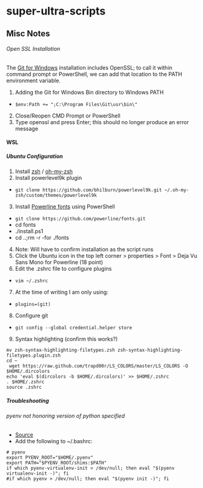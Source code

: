 # super-ultra-scripts
## Misc Notes

###### Open SSL Installation
The [Git for Windows](https://gitforwindows.org/) installation includes OpenSSL; to call it within command prompt or PowerShell, we can add that location to the PATH environment variable. 

1. Adding the Git for Windows Bin directory to Windows PATH
 - `$env:Path += ";C:\Program Files\Git\usr\bin\"`
2. Close/Reopen CMD Prompt or PowerShell
3. Type openssl and press Enter; this should no longer produce an error message


#### WSL

##### Ubuntu Configuration

1. Install [zsh](https://github.com/ohmyzsh/ohmyzsh/wiki/Installing-ZSH) / [oh-my-zsh](https://github.com/ohmyzsh/ohmyzsh)
2. Install powerlevel9k plugin
 - `git clone https://github.com/bhilburn/powerlevel9k.git ~/.oh-my-zsh/custom/themes/powerlevel9k`
3. Install [Powerline fonts](http://iamnotmyself.com/2017/04/15/setting-up-powerline-shell-on-windows-subsystem-for-linux/) using PowerShell
 - `git clone https://github.com/powerline/fonts.git`
 - cd fonts
 - ./install.ps1
 - cd ..;rm -r -for ./fonts
4. Note: Will have to confirm installation as the script runs
5. Click the Ubuntu icon in the top left corner > properties > Font > Deja Vu Sans Mono for Powerline (18 point)
6. Edit the .zshrc file to configure plugins
 - `vim ~/.zshrc`
7. At the time of writing I am only using:
 - `plugins=(git)`
8. Configure git
 - `git config --global credential.helper store`
9. Syntax highlighting (confirm this works?)
```wget https://github.com/trapd00r/zsh-syntax-highlighting-filetypes/blob/master/zsh-syntax-highlighting-filetypes.zsh
mv zsh-syntax-highlighting-filetypes.zsh zsh-syntax-highlighting-filetypes.plugin.zsh
cd ~
 wget https://raw.github.com/trapd00r/LS_COLORS/master/LS_COLORS -O $HOME/.dircolors
echo 'eval $(dircolors -b $HOME/.dircolors)' >> $HOME/.zshrc
. $HOME/.zshrc
source .zshrc
```
##### Troubleshooting
###### pyenv not honoring version of python specified

* [Source](https://stackoverflow.com/questions/68345938/pyenv-does-not-use-correct-python-version)
* Add the following to ~/.bashrc:

```
# pyenv
export PYENV_ROOT="$HOME/.pyenv"
export PATH="$PYENV_ROOT/shims:$PATH"
if which pyenv-virtualenv-init > /dev/null; then eval "$(pyenv virtualenv-init -)"; fi
#if which pyenv > /dev/null; then eval "$(pyenv init -)"; fi
```